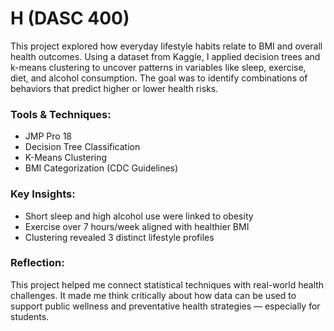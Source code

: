 # H (DASC 400)

This project explored how everyday lifestyle habits relate to BMI and overall health outcomes. Using a dataset from Kaggle, I applied decision trees and k-means clustering to uncover patterns in variables like sleep, exercise, diet, and alcohol consumption. The goal was to identify combinations of behaviors that predict higher or lower health risks.

### Tools & Techniques:
- JMP Pro 18
- Decision Tree Classification
- K-Means Clustering
- BMI Categorization (CDC Guidelines)

###  Key Insights:
- Short sleep and high alcohol use were linked to obesity
- Exercise over 7 hours/week aligned with healthier BMI
- Clustering revealed 3 distinct lifestyle profiles

### Reflection:
This project helped me connect statistical techniques with real-world health challenges. It made me think critically about how data can be used to support public wellness and preventative health strategies — especially for students.


